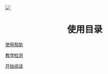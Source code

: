 ![](_media/992978-20210118214725059-1705326463.png)

<h1 align="center">使用目录</h1>

[使用帮助](https://www.cnblogs.com/wanghai0666/tag/%E4%BD%BF%E7%94%A8%E5%B8%AE%E5%8A%A9/)

[教学检测](https://www.cnblogs.com/wanghai0666/tag/%E6%95%99%E5%AD%A6%E6%A3%80%E6%B5%8B/)

<a href="#/./docs/A-01集合" >开始阅读</a>
